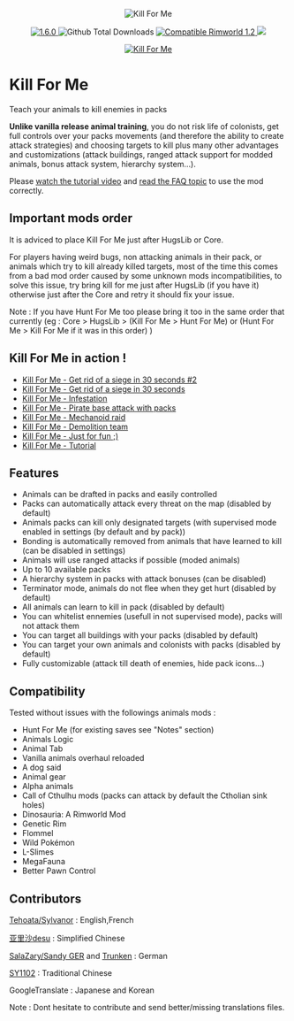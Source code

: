 <p align="center">
    <img src="https://i.imgur.com/s3O7wiy.png" alt="Kill For Me" />
</p>

<p align="center">
	<a href="https://github.com/aRandomKiwi/Kill-For-Me/releases">
		<img src="https://img.shields.io/badge/release-1.6.0-4BC51D.svg?style=flat" alt="1.6.0" />
    </a>
	<img src="https://img.shields.io/github/downloads-pre/aRandomKiwi/RimThemes/total.svg?style=popout-square&color=green" alt="Github Total Downloads" />
	<a href="https://steamcommunity.com/sharedfiles/filedetails/?id=1629854111">
		<img src="https://img.shields.io/badge/RimWorld-1.3-purple.svg?longCache=true&style=plastic)" alt="Compatible Rimworld 1.2" />
    </a>
	<a href="https://steamcommunity.com/sharedfiles/filedetails/?id=1629854111">
		<img src="https://img.shields.io/badge/documentation-%F0%9F%94%8D-blue?style=flat" />
</p>
<p align="center">
    <a href="https://ko-fi.com/arandomkiwi">
        <img src="https://i.imgur.com/j6rtAY1.png" alt="Kill For Me" />
    </a>
</p>

# Kill For Me
Teach your animals to kill enemies in packs

**Unlike vanilla release animal training**, you do not risk life of colonists, get full controls over your packs movements (and therefore the ability to create attack strategies) and choosing targets to kill plus many other advantages and customizations (attack buildings, ranged attack support for modded animals, bonus attack system, hierarchy system...).

Please [watch the tutorial video](https://www.youtube.com/watch?v=P366jkzZErA) and [read the FAQ topic](https://steamcommunity.com/workshop/filedetails/discussion/1629854111/1843566500515760775/) to use the mod correctly.

## Important mods order

It is adviced to place Kill For Me just after HugsLib or Core.

For players having weird bugs, non attacking animals in their pack, or animals which try to kill already killed targets, most of the time this comes from a bad mod order caused by some unknown mods incompatibilities, to solve this issue, try bring kill for me just after HugsLib (if you have it) otherwise just after the Core and retry it should fix your issue.

Note : If you have Hunt For Me too please bring it too in the same order that currently (eg : Core > HugsLib > (Kill For Me > Hunt For Me) or (Hunt For Me > Kill For Me if it was in this order) )

## Kill For Me in action !

* [Kill For Me - Get rid of a siege in 30 seconds #2](https://www.youtube.com/watch?v=SwWNq6i3s1M)
* [Kill For Me - Get rid of a siege in 30 seconds](https://www.youtube.com/watch?v=mocr2BsVtKk)
* [Kill For Me - Infestation](https://www.youtube.com/watch?v=cdXXmtqlrQ0)
* [Kill For Me - Pirate base attack with packs](https://www.youtube.com/watch?v=2vljWjfYYks)
* [Kill For Me - Mechanoid raid](https://www.youtube.com/watch?v=Ecase1KBwmk)
* [Kill For Me - Demolition team](https://www.youtube.com/watch?v=pb2YW0_piHA)
* [Kill For Me - Just for fun ;)](https://www.youtube.com/watch?v=eDPp38Qk1WQ)
* [Kill For Me - Tutorial](https://www.youtube.com/watch?v=P366jkzZErA)


## Features

* Animals can be drafted in packs and easily controlled
* Packs can automatically attack every threat on the map (disabled by default)
* Animals packs can kill only designated targets (with supervised mode enabled in settings (by default and by pack))
* Bonding is automatically removed from animals that have learned to kill (can be disabled in settings)
* Animals will use ranged attacks if possible (moded animals)
* Up to 10 available packs
* A hierarchy system in packs with attack bonuses (can be disabled)
* Terminator mode, animals do not flee when they get hurt (disabled by default)
* All animals can learn to kill in pack (disabled by default)
* You can whitelist ennemies (usefull in not supervised mode), packs will not attack them
* You can target all buildings with your packs (disabled by default)
* You can target your own animals and colonists with packs (disabled by default)
* Fully customizable (attack till death of enemies, hide pack icons...)


## Compatibility

Tested without issues with the followings animals mods :
* Hunt For Me (for existing saves see "Notes" section)
* Animals Logic
* Animal Tab
* Vanilla animals overhaul reloaded
* A dog said
* Animal gear
* Alpha animals
* Call of Cthulhu mods (packs can attack by default the Ctholian sink holes)
* Dinosauria: A Rimworld Mod
* Genetic Rim
* Flommel
* Wild Pokémon
* L-Slimes
* MegaFauna
* Better Pawn Control

## Contributors

[Tehoata/Sylvanor](https://steamcommunity.com/profiles/76561198000935993) : English,French

[亚里沙desu](https://steamcommunity.com/profiles/76561198319499263) : Simplified Chinese

[SalaZary/Sandy GER](https://steamcommunity.com/profiles/76561197977477885) and [Trunken](https://steamcommunity.com/profiles/76561198095669661) : German

[SY1102](https://steamcommunity.com/profiles/76561198366004211) : Traditional Chinese

GoogleTranslate : Japanese and Korean

Note : Dont hesitate to contribute and send better/missing translations files.